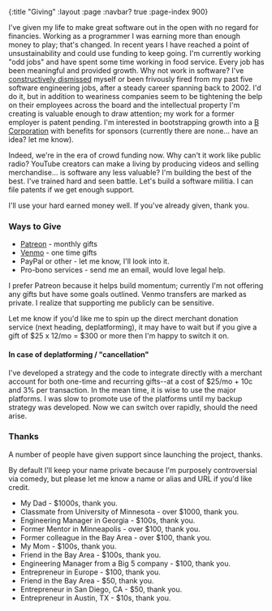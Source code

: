 {:title "Giving"
 :layout :page
 :navbar? true
 :page-index 900}
 
I've given my life to make great software out in the open with no regard for financies.
Working as a programmer I was earning more than enough money to play; that's changed. In recent years I have
reached a point of unsustainability and could use funding to keep going. I'm currently working 
"odd jobs" and have spent some time working in food service. Every job has been meaningful and provided growth. Why not work in software? I've [constructively dismissed](https://en.m.wikipedia.org/wiki/Constructive_dismissal) myself or been frivously fired from
my past five software engineering jobs, after a steady career spanning back to 2002.
I'd do it, but in addition to weariness companies seem to be tightening the belp on their employees across the board and the
intellectual property I'm creating is valuable enough to draw attention; my work for a former employer is patent pending.
I'm interested 
in bootstrapping growth into a [B Corporation](https://en.m.wikipedia.org/wiki/B_Corporation_%28certification%29)
with benefits for sponsors (currently there are none... have an idea? let me know).

Indeed, we're in the era of crowd funding now. Why can't it work like public radio?
 YouTube creators can make a living by producing videos and selling merchandise... is software
any less valuable? I'm building the best of the best. I've trained hard and seen battle. Let's 
build a software militia. I can file patents if we get enough support.

I'll use your hard earned money well. If you've already given, thank you.


### Ways to Give

* [Patreon](https://patreon.com/harlanji) - monthly gifts
* [Venmo](https://venmo.com/harlanji) - one time gifts
* PayPal or other - let me know, I'll look into it.
* Pro-bono services - send me an email, would love legal help.

I prefer Patreon because it helps build momentum; currently I'm not offering
any gifts but have some goals outlined. Venmo transfers are marked as private.
I realize that supporting me publicly can be sensitive.

Let me know if you'd like 
me to spin up the direct merchant donation service (next heading, deplatforming), it may have to wait but if you
give a gift of $25 x 12/mo = $300 or more then I'm happy to switch it on.

#### In case of deplatforming / "cancellation"

I've developed a strategy and the code to integrate directly with a merchant account for 
both one-time and recurring gifts--at a cost of $25/mo + 10c and 3% per transaction. In the mean time, 
it is wise to use the major platforms. I was slow to promote use of the platforms until my backup strategy
was developed. Now we can switch over rapidly, should the need arise.



### Thanks

A number of people have given support since launching the project, thanks.

By default I'll keep your name private because I'm purposely controversial via comedy, but
please let me know a name or alias and URL if you'd like credit.


* My Dad - $1000s, thank you.
* Classmate from University of Minnesota - over $1000, thank you.
* Engineering Manager in Georgia - $100s, thank you.
* Former Mentor in Minneapolis - over $100, thank you.
* Former colleague in the Bay Area - over $100, thank you.
* My Mom - $100s, thank you.
* Friend in the Bay Area - $100s, thank you.
* Engineering Manager from a Big 5 company - $100, thank you.
* Entrepreneur in Europe - $100, thank you.
* Friend in the Bay Area - $50, thank you.
* Entrepreneur in San Diego, CA - $50, thank you.
* Entrepreneur in Austin, TX - $10s, thank you.